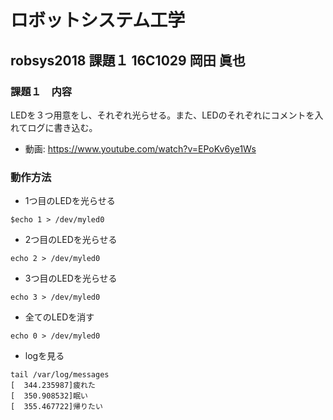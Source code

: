 # ロボットシステム工学
## robsys2018 課題１ 16C1029 岡田 眞也
### 課題１　内容
LEDを３つ用意をし、それぞれ光らせる。また、LEDのそれぞれにコメントを入れてログに書き込む。

* 動画: https://www.youtube.com/watch?v=EPoKv6ye1Ws

### 動作方法
* 1つ目のLEDを光らせる
```
$echo 1 > /dev/myled0
```
* 2つ目のLEDを光らせる
```
echo 2 > /dev/myled0
```
* 3つ目のLEDを光らせる
```
echo 3 > /dev/myled0
```
* 全てのLEDを消す
```
echo 0 > /dev/myled0
```
* logを見る
```
tail /var/log/messages
[  344.235987]疲れた
[  350.908532]眠い
[  355.467722]帰りたい
```

